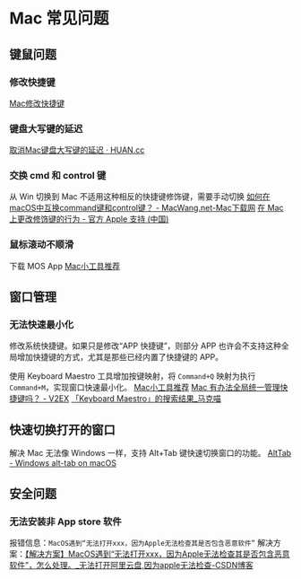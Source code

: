# Mac 常见问题

## 键鼠问题

### 修改快捷键

[Mac修改快捷键](learning/subjects/ComputerScience/OperatingSystem/Mac/Mac修改快捷键.md)

### 键盘大写键的延迟

[取消Mac键盘大写键的延迟 · HUAN.cc](https://huan.cc/tech/mac-caps-lock-delay/)

### 交换 cmd 和 control 键

从 Win 切换到 Mac 不适用这种相反的快捷键修饰键，需要手动切换
[如何在macOS中互换command键和control键？ - MacWang.net-Mac下载网](https://www.macwang.net/blogs/2832.html)
[在 Mac 上更改修饰键的行为 - 官方 Apple 支持 (中国)](https://support.apple.com/zh-cn/guide/mac-help/mchlp1011/mac)

### 鼠标滚动不顺滑

下载 MOS App
[Mac小工具推荐](learning/subjects/ComputerScience/OperatingSystem/Mac/Mac小工具推荐.md)

## 窗口管理

### 无法快速最小化

修改系统快捷键。如果只是修改“APP 快捷键”，则部分 APP 也许会不支持这种全局增加快捷键的方式，尤其是那些已经内置了快捷键的 APP。

使用 Keyboard Maestro 工具增加按键映射，将 `Command+Q` 映射为执行 `Command+M`，实现窗口快速最小化。
[Mac小工具推荐](learning/subjects/ComputerScience/OperatingSystem/Mac/Mac小工具推荐.md)
[Mac 有办法全局统一管理快捷键吗？ - V2EX](https://www.v2ex.com/t/846411)
[「Keyboard Maestro」的搜索结果\_马克喵](https://www.macat.vip/?cat=&s=Keyboard+Maestro)

## 快速切换打开的窗口

解决 Mac 无法像 Windows 一样，支持 Alt+Tab 键快速切换窗口的功能。
[AltTab - Windows alt-tab on macOS](https://alt-tab-macos.netlify.app/)

## 安全问题

### 无法安装非 App store 软件

报错信息：`MacOS遇到“无法打开xxx，因为Apple无法检查其是否包含恶意软件”`
解决方案：[【解决方案】MacOS遇到“无法打开xxx，因为Apple无法检查其是否包含恶意软件”，怎么处理。\_无法打开阿里云盘,因为apple无法检查-CSDN博客](https://blog.csdn.net/m0_38068876/article/details/115091884)
